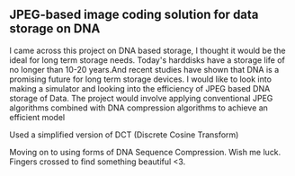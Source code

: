 ## **JPEG-based image coding solution for data storage on DNA**

I came across this project on DNA based storage, I thought it would be the ideal for long term
storage needs. Today's harddisks have a storage life of no longer than 10-20 years.And recent
studies have shown that DNA is a promising future for long term storage devices. I would like to
look into making a simulator and looking into the efficiency of JPEG based DNA storage of
Data. The project would involve applying conventional JPEG algorithms combined with DNA
compression algorithms to achieve an efficient model

Used a simplified version of DCT (Discrete Cosine Transform)

Moving on to using forms of DNA Sequence Compression. Wish me luck. Fingers crossed to find something beautiful <3. 
